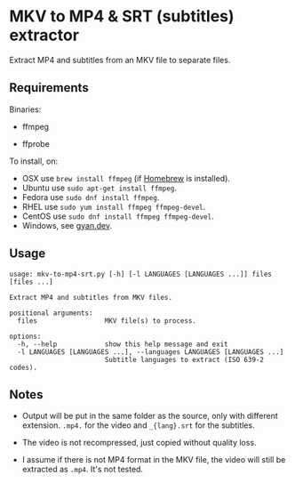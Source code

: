 # MKV to MP4 & SRT (subtitles) extractor

Extract MP4 and subtitles from an MKV file to separate files.


## Requirements

Binaries:

- ffmpeg

- ffprobe

To install, on:

- OSX use `brew install ffmpeg` (if [Homebrew](https://brew.sh/) is installed).
- Ubuntu use `sudo apt-get install ffmpeg`. 
- Fedora use `sudo dnf install ffmpeg`.
- RHEL use `sudo yum install ffmpeg ffmpeg-devel`.
- CentOS use `sudo dnf install ffmpeg ffmpeg-devel`.
- Windows, see [gyan.dev](https://www.gyan.dev/ffmpeg/builds/).

## Usage

    usage: mkv-to-mp4-srt.py [-h] [-l LANGUAGES [LANGUAGES ...]] files [files ...]

    Extract MP4 and subtitles from MKV files.

    positional arguments:
      files                 MKV file(s) to process.

    options:
      -h, --help            show this help message and exit
      -l LANGUAGES [LANGUAGES ...], --languages LANGUAGES [LANGUAGES ...]
                            Subtitle languages to extract (ISO 639-2 codes).


## Notes

- Output will be put in the same folder as the source, only with different extension. `.mp4.` for the video and `_{lang}.srt` for the subtitles.

- The video is not recompressed, just copied without quality loss.

- I assume if there is not MP4 format in the MKV file, the video will still be extracted as `.mp4`. It's not tested.
